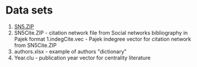 # Data sets

1. [SN5.ZIP](http://vlado.fmf.uni-lj.si/pub/networks/data/WoS/SN5.zip)
  1. SN5Cite.ZIP - citation network file from Social networks bibliography in Pajek format
  1.indegCite.vec - Pajek indegree vector for citation network from SN5Cite.ZIP
1. authors.xlsx - example of authors "dictionary"
1. Year.clu - publication year vector for centrality literature



